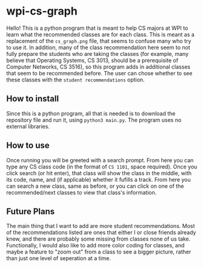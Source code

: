 # wpi-cs-graph
Hello! This is a python program that is meant to help CS majors at WPI to learn what the recommended classes are for each class. This is meant as a replacement of the `cs_graph.png` file, that seems to confuse many who try to use it. In addition, many of the class recommendation here seem to not fully prepare the students who are taking the classes (for example, many believe that Operating Systems, CS 3013, should be a prerequisite of Computer Networks, CS 3516), so this program adds in additional classes that seem to be recommended before. The user can chose whether to see these classes with the `student recommendations` option.
## How to install
Since this is a python program, all that is needed is to download the repository file and run it, using `python3 main.py`. The program uses no external libraries.
## How to use
Once running you will be greeted with a search prompt. From here you can type any CS class code (in the format of `CS 1101`, space required). Once you click search (or hit enter), that class will show the class in the middle, with its code, name, and (if applicable) whether it fufills a track. From here you can search a new class, same as before, or you can click on one of the recommended/next classes to view that class\'s information.
## Future Plans
The main thing that I want to add are more student recommendations. Most of the recommendations listed are ones that either I or close friends already knew, and there are probably some missing from classes none of us take. Functionally, I would also like to add more color coding for classes, and maybe a feature to "zoom out" from a class to see a bigger picture, rather than just one level of seperation at a time.
